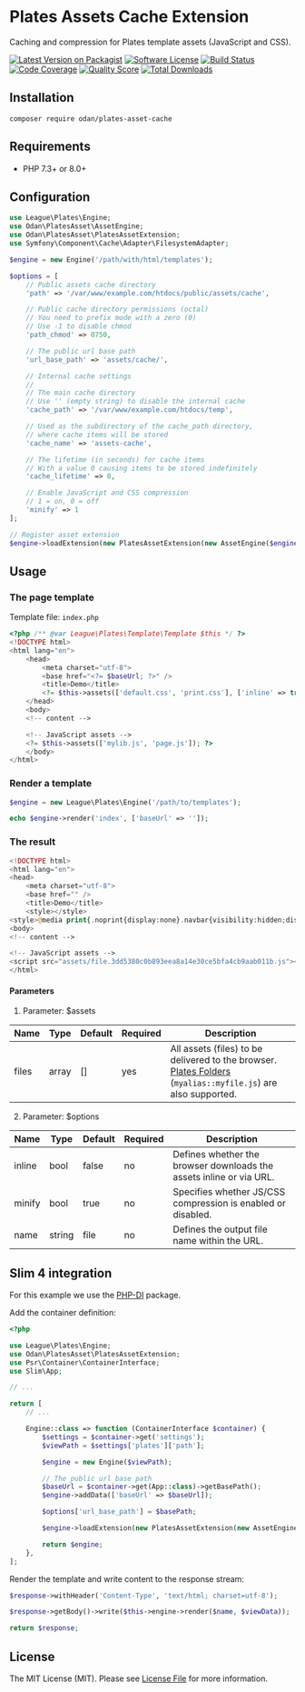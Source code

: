 # Plates Assets Cache Extension

Caching and compression for Plates template assets (JavaScript and CSS).

[![Latest Version on Packagist](https://img.shields.io/github/release/odan/plates-asset-cache.svg)](https://github.com/odan/plates-asset-cache/releases)
[![Software License](https://img.shields.io/badge/license-MIT-brightgreen.svg)](LICENSE)
[![Build Status](https://github.com/odan/plates-asset-cache/workflows/build/badge.svg)](https://github.com/odan/plates-asset-cache/actions)
[![Code Coverage](https://scrutinizer-ci.com/g/odan/plates-asset-cache/badges/coverage.png?b=master)](https://scrutinizer-ci.com/g/odan/plates-asset-cache/code-structure)
[![Quality Score](https://scrutinizer-ci.com/g/odan/plates-asset-cache/badges/quality-score.png?b=master)](https://scrutinizer-ci.com/g/odan/plates-asset-cache/?branch=master)
[![Total Downloads](https://img.shields.io/packagist/dt/odan/plates-asset-cache.svg)](https://packagist.org/packages/odan/plates-asset-cache/stats)


## Installation

```
composer require odan/plates-asset-cache
```

## Requirements

* PHP 7.3+ or 8.0+

## Configuration

```php
use League\Plates\Engine;
use Odan\PlatesAsset\AssetEngine;
use Odan\PlatesAsset\PlatesAssetExtension;
use Symfony\Component\Cache\Adapter\FilesystemAdapter;

$engine = new Engine('/path/with/html/templates');

$options = [
    // Public assets cache directory
    'path' => '/var/www/example.com/htdocs/public/assets/cache',

    // Public cache directory permissions (octal)
    // You need to prefix mode with a zero (0)
    // Use -1 to disable chmod
    'path_chmod' => 0750,

    // The public url base path
    'url_base_path' => 'assets/cache/',

    // Internal cache settings
    //
    // The main cache directory
    // Use '' (empty string) to disable the internal cache
    'cache_path' => '/var/www/example.com/htdocs/temp',

    // Used as the subdirectory of the cache_path directory,
    // where cache items will be stored
    'cache_name' => 'assets-cache',

    // The lifetime (in seconds) for cache items
    // With a value 0 causing items to be stored indefinitely
    'cache_lifetime' => 0,

    // Enable JavaScript and CSS compression
    // 1 = on, 0 = off
    'minify' => 1
];

// Register asset extension
$engine->loadExtension(new PlatesAssetExtension(new AssetEngine($engine, $options)));
```
## Usage

### The page template

Template file: `index.php`

```php
<?php /** @var League\Plates\Template\Template $this */ ?>
<!DOCTYPE html>
<html lang="en">
    <head>
        <meta charset="utf-8">
        <base href="<?= $baseUrl; ?>" />
        <title>Demo</title>
        <?= $this->assets(['default.css', 'print.css'], ['inline' => true]); ?>
    </head>
    <body>
    <!-- content -->

    <!-- JavaScript assets -->
    <?= $this->assets(['mylib.js', 'page.js']); ?>
    </body>
</html>
```

### Render a template

```php
$engine = new League\Plates\Engine('/path/to/templates');

echo $engine->render('index', ['baseUrl' => '']);
```

### The result

```php
<!DOCTYPE html>
<html lang="en">
<head>
    <meta charset="utf-8">
    <base href="" />
    <title>Demo</title>
    <style></style>
<style>@media print{.noprint{display:none}.navbar{visibility:hidden;display:none}.container{width:99%}.table{table-layout:fixed;width:99%;max-width:99%}}</style></head>
<body>
<!-- content -->

<!-- JavaScript assets -->
<script src="assets/file.3dd5380c0b893eea8a14e30ce5bfa4cb9aab011b.js"></script></body>
</html>
```

#### Parameters

1. Parameter: $assets

Name | Type | Default | Required | Description
--- | --- | --- | --- | ---
files | array | [] | yes | All assets (files) to be delivered to the browser. [Plates Folders](https://platesphp.com/v3/engine/folders/) (`myalias::myfile.js`) are also supported.

2. Parameter: $options

Name | Type | Default | Required | Description
--- | --- | --- | --- | ---
inline | bool | false | no | Defines whether the browser downloads the assets inline or via URL.
minify | bool | true | no | Specifies whether JS/CSS compression is enabled or disabled.
name | string | file | no | Defines the output file name within the URL.


## Slim 4 integration

For this example we use the [PHP-DI](http://php-di.org/) package.

Add the container definition:

```php
<?php

use League\Plates\Engine;
use Odan\PlatesAsset\PlatesAssetExtension;
use Psr\Container\ContainerInterface;
use Slim\App;

// ...

return [
    // ...

    Engine::class => function (ContainerInterface $container) {
        $settings = $container->get('settings');
        $viewPath = $settings['plates']['path'];

        $engine = new Engine($viewPath);

        // The public url base path
        $baseUrl = $container->get(App::class)->getBasePath();
        $engine->addData(['baseUrl' => $baseUrl]);

        $options['url_base_path'] = $basePath;

        $engine->loadExtension(new PlatesAssetExtension(new AssetEngine($engine, $options)));

        return $engine;
    },
];
```

Render the template and write content to the response stream:

```php
$response->withHeader('Content-Type', 'text/html; charset=utf-8');

$response->getBody()->write($this->engine->render($name, $viewData));

return $response;
```

## License

The MIT License (MIT). Please see [License File](LICENSE) for more information.
